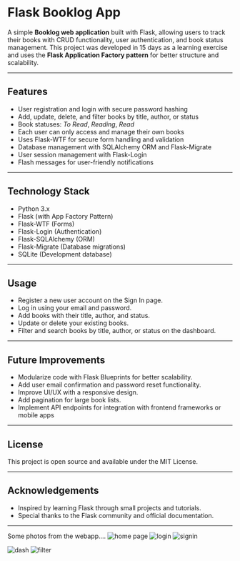 # Flask Booklog App

A simple **Booklog web application** built with Flask, allowing users to track their books with CRUD functionality, user authentication, and book status management. This project was developed in 15 days as a learning exercise and uses the **Flask Application Factory pattern** for better structure and scalability.

---

## Features

- User registration and login with secure password hashing
- Add, update, delete, and filter books by title, author, or status
- Book statuses: *To Read*, *Reading*, *Read*
- Each user can only access and manage their own books
- Uses Flask-WTF for secure form handling and validation
- Database management with SQLAlchemy ORM and Flask-Migrate
- User session management with Flask-Login
- Flash messages for user-friendly notifications

---

## Technology Stack

- Python 3.x
- Flask (with App Factory Pattern)
- Flask-WTF (Forms)
- Flask-Login (Authentication)
- Flask-SQLAlchemy (ORM)
- Flask-Migrate (Database migrations)
- SQLite (Development database)

---

## Usage

- Register a new user account on the Sign In page.
- Log in using your email and password.
- Add books with their title, author, and status.
- Update or delete your existing books.
- Filter and search books by title, author, or status on the dashboard.

---                                                               

## Future Improvements

- Modularize code with Flask Blueprints for better scalability.
- Add user email confirmation and password reset functionality.
- Improve UI/UX with a responsive design.
- Add pagination for large book lists.
- Implement API endpoints for integration with frontend frameworks or mobile apps

---

## License
This project is open source and available under the MIT License.

---

## Acknowledgements
- Inspired by learning Flask through small projects and tutorials.
- Special thanks to the Flask community and official documentation.

---
Some photos from the webapp....
![home page](https://github.com/user-attachments/assets/92d2aab8-8b29-47c4-917c-b12a19c16d18)
![login](https://github.com/user-attachments/assets/b1f744e8-cdb6-4a93-b422-6af3915d9d62)
![signin](https://github.com/user-attachments/assets/612a2a44-639f-41a4-999a-264655fb77a1)

![dash](https://github.com/user-attachments/assets/31f49e68-b734-4c1d-bf24-d7a81973713a)
![filter](https://github.com/user-attachments/assets/73443a71-f6c1-48a7-98db-28d6614011e8)
